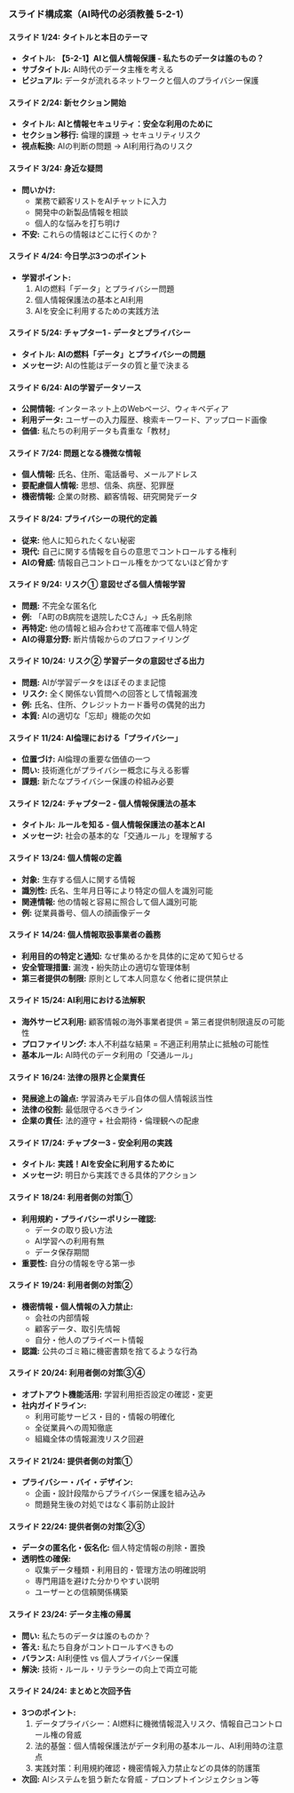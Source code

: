 ### スライド構成案（AI時代の必須教養 5-2-1）

#### **スライド 1/24: タイトルと本日のテーマ**
*   **タイトル:** **【5-2-1】AIと個人情報保護 - 私たちのデータは誰のもの？**
*   **サブタイトル:** AI時代のデータ主権を考える
*   **ビジュアル:** データが流れるネットワークと個人のプライバシー保護

#### **スライド 2/24: 新セクション開始**
*   **タイトル:** **AIと情報セキュリティ：安全な利用のために**
*   **セクション移行:** 倫理的課題 → セキュリティリスク
*   **視点転換:** AIの判断の問題 → AI利用行為のリスク

#### **スライド 3/24: 身近な疑問**
*   **問いかけ:** 
    *   業務で顧客リストをAIチャットに入力
    *   開発中の新製品情報を相談
    *   個人的な悩みを打ち明け
*   **不安:** これらの情報はどこに行くのか？

#### **スライド 4/24: 今日学ぶ3つのポイント**
*   **学習ポイント:**
    1. AIの燃料「データ」とプライバシー問題
    2. 個人情報保護法の基本とAI利用
    3. AIを安全に利用するための実践方法

#### **スライド 5/24: チャプター1 - データとプライバシー**
*   **タイトル:** **AIの燃料「データ」とプライバシーの問題**
*   **メッセージ:** AIの性能はデータの質と量で決まる

#### **スライド 6/24: AIの学習データソース**
*   **公開情報:** インターネット上のWebページ、ウィキペディア
*   **利用データ:** ユーザーの入力履歴、検索キーワード、アップロード画像
*   **価値:** 私たちの利用データも貴重な「教材」

#### **スライド 7/24: 問題となる機微な情報**
*   **個人情報:** 氏名、住所、電話番号、メールアドレス
*   **要配慮個人情報:** 思想、信条、病歴、犯罪歴
*   **機密情報:** 企業の財務、顧客情報、研究開発データ

#### **スライド 8/24: プライバシーの現代的定義**
*   **従来:** 他人に知られたくない秘密
*   **現代:** 自己に関する情報を自らの意思でコントロールする権利
*   **AIの脅威:** 情報自己コントロール権をかつてないほど脅かす

#### **スライド 9/24: リスク① 意図せざる個人情報学習**
*   **問題:** 不完全な匿名化
*   **例:** 「A町のB病院を退院したCさん」→ 氏名削除
*   **再特定:** 他の情報と組み合わせて高確率で個人特定
*   **AIの得意分野:** 断片情報からのプロファイリング

#### **スライド 10/24: リスク② 学習データの意図せざる出力**
*   **問題:** AIが学習データをほぼそのまま記憶
*   **リスク:** 全く関係ない質問への回答として情報漏洩
*   **例:** 氏名、住所、クレジットカード番号の偶発的出力
*   **本質:** AIの適切な「忘却」機能の欠如

#### **スライド 11/24: AI倫理における「プライバシー」**
*   **位置づけ:** AI倫理の重要な価値の一つ
*   **問い:** 技術進化がプライバシー概念に与える影響
*   **課題:** 新たなプライバシー保護の枠組み必要

#### **スライド 12/24: チャプター2 - 個人情報保護法の基本**
*   **タイトル:** **ルールを知る - 個人情報保護法の基本とAI**
*   **メッセージ:** 社会の基本的な「交通ルール」を理解する

#### **スライド 13/24: 個人情報の定義**
*   **対象:** 生存する個人に関する情報
*   **識別性:** 氏名、生年月日等により特定の個人を識別可能
*   **関連情報:** 他の情報と容易に照合して個人識別可能
*   **例:** 従業員番号、個人の顔画像データ

#### **スライド 14/24: 個人情報取扱事業者の義務**
*   **利用目的の特定と通知:** なぜ集めるかを具体的に定めて知らせる
*   **安全管理措置:** 漏洩・紛失防止の適切な管理体制
*   **第三者提供の制限:** 原則として本人同意なく他者に提供禁止

#### **スライド 15/24: AI利用における法解釈**
*   **海外サービス利用:** 顧客情報の海外事業者提供 = 第三者提供制限違反の可能性
*   **プロファイリング:** 本人不利益な結果 = 不適正利用禁止に抵触の可能性
*   **基本ルール:** AI時代のデータ利用の「交通ルール」

#### **スライド 16/24: 法律の限界と企業責任**
*   **発展途上の論点:** 学習済みモデル自体の個人情報該当性
*   **法律の役割:** 最低限守るべきライン
*   **企業の責任:** 法的遵守 + 社会期待・倫理観への配慮

#### **スライド 17/24: チャプター3 - 安全利用の実践**
*   **タイトル:** **実践！AIを安全に利用するために**
*   **メッセージ:** 明日から実践できる具体的アクション

#### **スライド 18/24: 利用者側の対策①**
*   **利用規約・プライバシーポリシー確認:**
    *   データの取り扱い方法
    *   AI学習への利用有無
    *   データ保存期間
*   **重要性:** 自分の情報を守る第一歩

#### **スライド 19/24: 利用者側の対策②**
*   **機密情報・個人情報の入力禁止:**
    *   会社の内部情報
    *   顧客データ、取引先情報
    *   自分・他人のプライベート情報
*   **認識:** 公共のゴミ箱に機密書類を捨てるような行為

#### **スライド 20/24: 利用者側の対策③④**
*   **オプトアウト機能活用:** 学習利用拒否設定の確認・変更
*   **社内ガイドライン:** 
    *   利用可能サービス・目的・情報の明確化
    *   全従業員への周知徹底
    *   組織全体の情報漏洩リスク回避

#### **スライド 21/24: 提供者側の対策①**
*   **プライバシー・バイ・デザイン:**
    *   企画・設計段階からプライバシー保護を組み込み
    *   問題発生後の対処ではなく事前防止設計

#### **スライド 22/24: 提供者側の対策②③**
*   **データの匿名化・仮名化:** 個人特定情報の削除・置換
*   **透明性の確保:** 
    *   収集データ種類・利用目的・管理方法の明確説明
    *   専門用語を避けた分かりやすい説明
    *   ユーザーとの信頼関係構築

#### **スライド 23/24: データ主権の帰属**
*   **問い:** 私たちのデータは誰のものか？
*   **答え:** 私たち自身がコントロールすべきもの
*   **バランス:** AI利便性 vs 個人プライバシー保護
*   **解決:** 技術・ルール・リテラシーの向上で両立可能

#### **スライド 24/24: まとめと次回予告**
*   **3つのポイント:**
    1. データプライバシー：AI燃料に機微情報混入リスク、情報自己コントロール権の脅威
    2. 法的基盤：個人情報保護法がデータ利用の基本ルール、AI利用時の注意点
    3. 実践対策：利用規約確認・機密情報入力禁止などの具体的防護策
*   **次回:** AIシステムを狙う新たな脅威 - プロンプトインジェクション等 